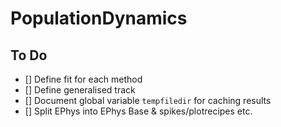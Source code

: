 # PopulationDynamics

## To Do
- [] Define fit for each method
- [] Define generalised track
- [] Document global variable `tempfiledir` for caching results
- [] Split EPhys into EPhys Base & spikes/plotrecipes etc.
